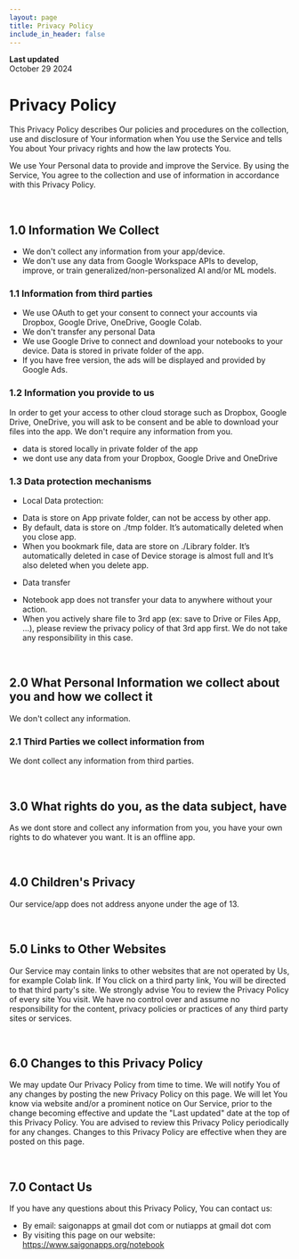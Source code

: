 ```yaml
---
layout: page
title: Privacy Policy
include_in_header: false
---
```


**Last updated**  
October 29 2024

# Privacy Policy

This Privacy Policy describes Our policies and procedures on the collection, use and disclosure of Your information when You use the Service and tells You about Your privacy rights and how the law protects You.

We use Your Personal data to provide and improve the Service. By using the Service, You agree to the collection and use of information in accordance with this Privacy Policy.

<br>

## 1.0 Information We Collect
- We don't collect any information from your app/device.
- We don't use any data from Google Workspace APIs to develop, improve, or train generalized/non-personalized AI and/or ML models.

### 1.1 Information from third parties
- We use OAuth to get your consent to connect your accounts via Dropbox, Google Drive, OneDrive, Google Colab.
- We don't transfer any personal Data
- We use Google Drive to connect and download your notebooks to your device. Data is stored in private folder of the app.
- If you have free version, the ads will be displayed and provided by Google Ads.

### 1.2 Information you provide to us 
In order to get your access to other cloud storage such as Dropbox, Google Drive, OneDrive, you will ask to be consent and be able to download your files into the app. We don't require any information from you.
- data is stored locally in private folder of the app
- we dont use any data from your Dropbox, Google Drive and OneDrive

### 1.3 Data protection mechanisms
* Local Data protection:
- Data is store on App private folder, can not be access by other app.
- By default, data is store on ./tmp folder. It’s automatically deleted when you close app.
- When you bookmark file, data are store on ./Library folder. It’s automatically deleted in case of Device storage is almost full and It’s also deleted when you delete app.
* Data transfer
- Notebook app does not transfer your data to anywhere without your action.
- When you actively share file to 3rd app (ex: save to Drive or Files App, …), please review the privacy policy of that 3rd app first. We do not take any responsibility in this case.
  
<br>

## 2.0 What Personal Information we collect about you and how we collect it
We don't collect any information.


### 2.1 Third Parties we collect information from
We dont collect any information from third parties.

<br>

## 3.0 What rights do you, as the data subject, have
As we dont store and collect any information from you, you have your own rights to do whatever you want. It is an offline app.

<br>

## 4.0 Children's Privacy

Our service/app does not address anyone under the age of 13.

<br>

## 5.0 Links to Other Websites

Our Service may contain links to other websites that are not operated by Us, for example Colab link. If You click on a third party link, You will be directed to that third party's site. We strongly advise You to review the Privacy Policy of every site You visit. We have no control over and assume no responsibility for the content, privacy policies or practices of any third party sites or services.

<br>

## 6.0 Changes to this Privacy Policy

We may update Our Privacy Policy from time to time. We will notify You of any changes by posting the new Privacy Policy on this page. We will let You know via website and/or a prominent notice on Our Service, prior to the change becoming effective and update the "Last updated" date at the top of this Privacy Policy. You are advised to review this Privacy Policy periodically for any changes. Changes to this Privacy Policy are effective when they are posted on this page.

<br>

## 7.0 Contact Us

If you have any questions about this Privacy Policy, You can contact us:
- By email: saigonapps at gmail dot com or nutiapps at gmail dot com
- By visiting this page on our website: https://www.saigonapps.org/notebook
